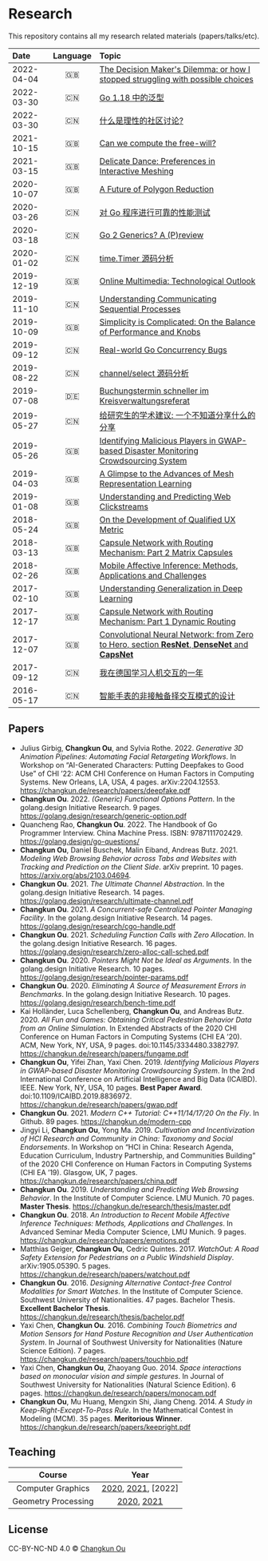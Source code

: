 # Research

This repository contains all my research related materials (papers/talks/etc).

| Date | Language | Topic |
|:----|:--------:|:------|
| 2022-04-04 | 🇬🇧 | [The Decision Maker's Dilemma: or how I stopped struggling with possible choices](./talks/202204/dilemma.pdf) |
| 2022-03-30 | 🇨🇳 | [Go 1.18 中的泛型](./talks/202203/generics118.pdf) |
| 2022-03-30 | 🇨🇳 | [什么是理性的社区讨论?](./talks/202203/rational.pdf) |
| 2021-10-15 | 🇬🇧 | [Can we compute the free-will?](./talks/202110/polyred6fold.pdf) |
| 2021-03-15 | 🇬🇧 | [Delicate Dance: Preferences in Interactive Meshing](./talks/202103/polyred5star.pdf) |
| 2020-10-07 | 🇬🇧 | [A Future of Polygon Reduction](./talks/202010/polyred4us.pdf) |
| 2020-03-26 | 🇨🇳 | [对 Go 程序进行可靠的性能测试](./talks/202003/gobench.pdf) |
| 2020-03-18 | 🇨🇳 | [Go 2 Generics? A (P)review](./talks/202003/go2generics.pdf) |
| 2020-01-02 | 🇨🇳 | [time.Timer 源码分析](./talks/202001/timer.pdf) |
| 2019-12-19 | 🇬🇧 | [Online Multimedia: Technological Outlook](./talks/201912/omm9.pdf) |
| 2019-11-10 | 🇨🇳 | [Understanding Communicating Sequential Processes](./talks/201911/csp.pdf) |
| 2019-10-09 | 🇬🇧 | [Simplicity is Complicated: On the Balance of Performance and Knobs](./talks/201910/knobs.pdf) |
| 2019-09-12 | 🇨🇳 | [Real-world Go Concurrency Bugs](./talks/201909/bug.pdf)|
| 2019-08-22 | 🇨🇳 | [channel/select 源码分析](./talks/201908/channel.pdf)|
| 2019-07-08 | 🇩🇪 | [Buchungstermin schneller im Kreisverwaltungsreferat](./talks/201907/kvr.pdf)|
| 2019-05-27 | 🇨🇳 | [给研究生的学术建议: 一个不知道分享什么的分享](./talks/201905/swun.pdf)|
| 2019-05-26 | 🇬🇧 | [Identifying Malicious Players in GWAP-based Disaster Monitoring Crowdsourcing System](./talks/201905/gwap.pdf)|
| 2019-04-03 | 🇬🇧 | [A Glimpse to the Advances of Mesh Representation Learning](./talks/201904/mesh.pdf) |
| 2019-01-08 | 🇬🇧 | [Understanding and Predicting Web Clickstreams](./talks/201901/master.pdf) |
| 2018-05-24 | 🇬🇧 | [On the Development of Qualified UX Metric](./talks/201805/qux.pdf) |
| 2018-03-13 | 🇬🇧 | [Capsule Network with Routing Mechanism: Part 2 Matrix Capsules](./talks/201803/capsnet2.pdf) |
| 2018-02-26 | 🇬🇧 | [Mobile Affective Inference: Methods, Applications and Challenges](./talks/201802/emotions.pdf) |
| 2017-02-10 | 🇬🇧 | [Understanding Generalization in Deep Learning](./talks/201802/generalization.pdf) |
| 2017-12-17 | 🇬🇧 | [Capsule Network with Routing Mechanism: Part 1 Dynamic Routing](./talks/201712/capsnet1.pdf) |
| 2017-12-07 | 🇬🇧 | [Convolutional Neural Network: from Zero to Hero, section **ResNet**, **DenseNet** and **CapsNet**](./talks/201712/cnn.pdf) |
| 2017-09-12 | 🇨🇳 | [我在德国学习人机交互的一年](./talks/201709/swun.pdf) |
| 2016-05-17 | 🇨🇳 | [智能手表的非接触备择交互模式的设计](./talks/201605/bachelor.pdf) |

## Papers

- Julius Girbig, **Changkun Ou**, and Sylvia Rothe. 2022. _Generative 3D Animation Pipelines: Automating Facial Retargeting Workflows_. In Workshop on “AI-Generated Characters: Putting Deepfakes to Good Use” of CHI ’22: ACM CHI Conference on Human Factors in Computing Systems. New Orleans, LA, USA, 4 pages. arXiv:2204.12553. https://changkun.de/research/papers/deepfake.pdf
- **Changkun Ou**. 2022. _(Generic) Functional Options Pattern_. In the golang.design Initiative Research. 9 pages. https://golang.design/research/generic-option.pdf
- Quancheng Rao, **Changkun Ou**. 2022. The Handbook of Go Programmer Interview. China Machine Press. ISBN: 9787111702429. https://golang.design/go-questions/
- **Changkun Ou**, Daniel Buschek, Malin Eiband, Andreas Butz. 2021. _Modeling Web Browsing Behavior across Tabs and Websites with Tracking and Prediction on the Client Side_. arXiv preprint. 10 pages. https://arxiv.org/abs/2103.04694.
- **Changkun Ou**. 2021. _The Ultimate Channel Abstraction_. In the golang.design Initiative Research. 14 pages. https://golang.design/research/ultimate-channel.pdf
- **Changkun Ou**. 2021. _A Concurrent-safe Centralized Pointer Managing Facility_. In the golang.design Initiative Research. 14 pages. https://golang.design/research/cgo-handle.pdf
- **Changkun Ou**. 2021. _Scheduling Function Calls with Zero Allocation_. In the golang.design Initiative Research. 16 pages. https://golang.design/research/zero-alloc-call-sched.pdf
- **Changkun Ou**. 2020. _Pointers Might Not be Ideal as Arguments_. In the golang.design Initiative Research. 10 pages. https://golang.design/research/pointer-params.pdf
- **Changkun Ou**. 2020. _Eliminating A Source of Measurement Errors in Benchmarks_. In the golang.design Initiative Research. 10 pages. https://golang.design/research/bench-time.pdf
- Kai Holländer, Luca Schellenberg, **Changkun Ou**, and Andreas Butz. 2020. _All Fun and Games: Obtaining Critical Pedestrian Behavior Data from an Online Simulation_. In Extended Abstracts of the 2020 CHI Conference on Human Factors in Computing Systems (CHI EA ’20). ACM, New York, NY, USA, 9 pages. doi:10.1145/3334480.3382797. https://changkun.de/research/papers/fungame.pdf
- **Changkun Ou**, Yifei Zhan, Yaxi Chen. 2019. _Identifying Malicious Players in GWAP-based Disaster Monitoring Crowdsourcing System_. In the 2nd International Conference on Artificial Intelligence and Big Data (ICAIBD). IEEE. New York, NY, USA, 10 pages. **Best Paper Award**. doi:10.1109/ICAIBD.2019.8836972. https://changkun.de/research/papers/gwap.pdf
- **Changkun Ou**. 2021. _Modern C++ Tutorial: C++11/14/17/20 On the Fly_. In Github. 89 pages. https://changkun.de/modern-cpp
- Jingyi Li, **Changkun Ou**, Yong Ma. 2019. _Cultivation and Incentivization of HCI Research and Community in China: Taxonomy and Social Endorsements_. In Workshop on “HCI in China: Research Agenda, Education Curriculum, Industry Partnership, and Communities Building” of the 2020 CHI Conference on Human Factors in Computing Systems (CHI EA ’19). Glasgow, UK, 7 pages. https://changkun.de/research/papers/china.pdf
- **Changkun Ou**. 2019. _Understanding and Predicting Web Browsing Behavior_. In the Institute of Computer Science. LMU Munich. 70 pages. **Master Thesis**. https://changkun.de/research/thesis/master.pdf
- **Changkun Ou**. 2018. _An Introduction to Recent Mobile Affective Inference Techniques: Methods, Applications and Challenges_. In Advanced Seminar Media Computer Science, LMU Munich. 9 pages. https://changkun.de/research/papers/emotions.pdf
- Matthias Geiger, **Changkun Ou**, Cedric Quintes. 2017. _WatchOut: A Road Safety Extension for Pedestrians on a Public Windshield Display_. arXiv:1905.05390. 5 pages. https://changkun.de/research/papers/watchout.pdf
- **Changkun Ou**. 2016. _Designing Alternative Contact-free Control Modalities for Smart Watches_. In the Institute of Computer Science. Southwest University of Nationalities. 47 pages. Bachelor Thesis. **Excellent Bachelor Thesis**. https://changkun.de/research/thesis/bachelor.pdf
- Yaxi Chen, **Changkun Ou**. 2016. _Combining Touch Biometrics and Motion Sensors for Hand Posture Recognition and User Authentication System_. In Journal of Southwest University for Nationalities (Nature Science Edition). 7 pages. https://changkun.de/research/papers/touchbio.pdf
- Yaxi Chen, **Changkun Ou**, Zhaoyang Guo. 2014. _Space interactions based on monocular vision and simple gestures_. In Journal of Southwest University for Nationalities (Natural Science Edition). 6 pages. https://changkun.de/research/papers/monocam.pdf
- **Changkun Ou**, Mu Huang, Mengxin Shi, Jiang Cheng. 2014. _A Study in Keep-Right-Except-To-Pass Rule_. In the Mathematical Contest in Modeling (MCM). 35 pages. **Meritorious Winner**. https://changkun.de/research/papers/keepright.pdf

## Teaching

| Course | Year |
|:------:|:----:|
| Computer Graphics | [2020](./cg1/2020), [2021](./cg1/2021), [2022] |
| Geometry Processing | [2020](./gp/2020), [2021](./gp/2020) |

## License

CC-BY-NC-ND 4.0 &copy; [Changkun Ou](https://changkun.de)
